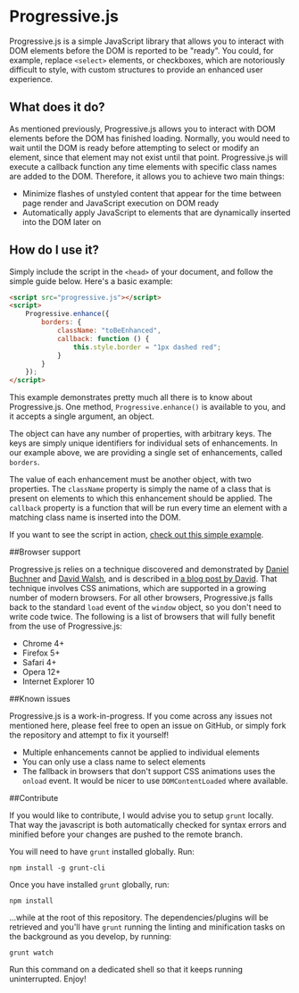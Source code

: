 # Progressive.js

Progressive.js is a simple JavaScript library that allows you to interact with DOM elements before the DOM is reported to be "ready". You could, for example, replace `<select>` elements, or checkboxes, which are notoriously difficult to style, with custom structures to provide an enhanced user experience.

## What does it do?

As mentioned previously, Progressive.js allows you to interact with DOM elements before the DOM has finished loading. Normally, you would need to wait until the DOM is ready before attempting to select or modify an element, since that element may not exist until that point. Progressive.js will execute a callback function any time elements with specific class names are added to the DOM. Therefore, it allows you to achieve two main things:

- Minimize flashes of unstyled content that appear for the time between page render and JavaScript execution on DOM ready
- Automatically apply JavaScript to elements that are dynamically inserted into the DOM later on

## How do I use it?

Simply include the script in the `<head>` of your document, and follow the simple guide below. Here's a basic example:

```html
<script src="progressive.js"></script>
<script>
	Progressive.enhance({
		borders: {
			className: "toBeEnhanced",
			callback: function () {
				this.style.border = "1px dashed red";
			}
		}
	});
</script>
```

This example demonstrates pretty much all there is to know about Progressive.js. One method, `Progressive.enhance()` is available to you, and it accepts a single argument, an object.

The object can have any number of properties, with arbitrary keys. The keys are simply unique identifiers for individual sets of enhancements. In our example above, we are providing a single set of enhancements, called `borders`.

The value of each enhancement must be another object, with two properties. The `className` property is simply the name of a class that is present on elements to which this enhancement should be applied. The `callback` property is a function that will be run every time an element with a matching class name is inserted into the DOM.

If you want to see the script in action, [check out this simple example](http://www.jamesallardice.com/progressivejs-example1/).

##Browser support

Progressive.js relies on a technique discovered and demonstrated by [Daniel Buchner](http://www.backalleycoder.com/) and [David Walsh](http://davidwalsh.name/), and is described in [a blog post by David](http://davidwalsh.name/detect-node-insertion). That technique involves CSS animations, which are supported in a growing number of modern browsers. For all other browsers, Progressive.js falls back to the standard `load` event of the `window` object, so you don't need to write code twice. The following is a list of browsers that will fully benefit from the use of Progressive.js:

- Chrome 4+
- Firefox 5+
- Safari 4+
- Opera 12+
- Internet Explorer 10

##Known issues

Progressive.js is a work-in-progress. If you come across any issues not mentioned here, please feel free to open an issue on GitHub, or simply fork the repository and attempt to fix it yourself!

- Multiple enhancements cannot be applied to individual elements
- You can only use a class name to select elements
- The fallback in browsers that don't support CSS animations uses the `onload` event. It would be nicer to use `DOMContentLoaded` where available.

##Contribute

If you would like to contribute, I would advise you to setup `grunt` locally. That way the javascript is both automatically checked for syntax errors and minified before your changes are pushed to the remote branch.

You will need to have `grunt` installed globally. Run:

    npm install -g grunt-cli

Once you have installed `grunt` globally, run:

    npm install

...while at the root of this repository. The dependencies/plugins will be retrieved and you'll have `grunt` running the linting and minification tasks on the background as you develop, by running:

    grunt watch

Run this command on a dedicated shell so that it keeps running uninterrupted. Enjoy!